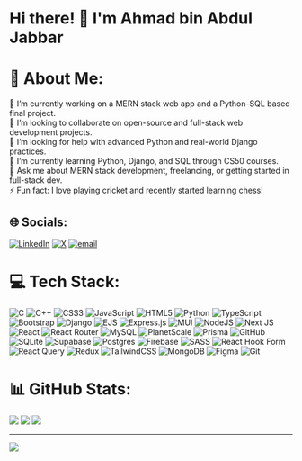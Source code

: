 # Hi there! 👋 I'm Ahmad bin Abdul Jabbar
# 💫 About Me:
🔭 I’m currently working on a MERN stack web app and a Python-SQL based final project.<br>👯 I’m looking to collaborate on open-source and full-stack web development projects.<br>🤝 I’m looking for help with advanced Python and real-world Django practices.<br>🌱 I’m currently learning Python, Django, and SQL through CS50 courses.<br>💬 Ask me about MERN stack development, freelancing, or getting started in full-stack dev.<br>⚡ Fun fact: I love playing cricket and recently started learning chess!


## 🌐 Socials:
[![LinkedIn](https://img.shields.io/badge/LinkedIn-%230077B5.svg?logo=linkedin&logoColor=white)](https://linkedin.com/in/ahmadbinabduljabbar) [![X](https://img.shields.io/badge/X-black.svg?logo=X&logoColor=white)](https://x.com/ahmadbinaj) [![email](https://img.shields.io/badge/Email-D14836?logo=gmail&logoColor=white)](mailto:ahmadbinabduljabbar@gmail.com) 

# 💻 Tech Stack:
![C](https://img.shields.io/badge/c-%2300599C.svg?style=flat-square&logo=c&logoColor=white) ![C++](https://img.shields.io/badge/c++-%2300599C.svg?style=flat-square&logo=c%2B%2B&logoColor=white) ![CSS3](https://img.shields.io/badge/css3-%231572B6.svg?style=flat-square&logo=css3&logoColor=white) ![JavaScript](https://img.shields.io/badge/javascript-%23323330.svg?style=flat-square&logo=javascript&logoColor=%23F7DF1E) ![HTML5](https://img.shields.io/badge/html5-%23E34F26.svg?style=flat-square&logo=html5&logoColor=white) ![Python](https://img.shields.io/badge/python-3670A0?style=flat-square&logo=python&logoColor=ffdd54) ![TypeScript](https://img.shields.io/badge/typescript-%23007ACC.svg?style=flat-square&logo=typescript&logoColor=white) ![Bootstrap](https://img.shields.io/badge/bootstrap-%238511FA.svg?style=flat-square&logo=bootstrap&logoColor=white) ![Django](https://img.shields.io/badge/django-%23092E20.svg?style=flat-square&logo=django&logoColor=white) ![EJS](https://img.shields.io/badge/ejs-%23B4CA65.svg?style=flat-square&logo=ejs&logoColor=black) ![Express.js](https://img.shields.io/badge/express.js-%23404d59.svg?style=flat-square&logo=express&logoColor=%2361DAFB) ![MUI](https://img.shields.io/badge/MUI-%230081CB.svg?style=flat-square&logo=mui&logoColor=white) ![NodeJS](https://img.shields.io/badge/node.js-6DA55F?style=flat-square&logo=node.js&logoColor=white) ![Next JS](https://img.shields.io/badge/Next-black?style=flat-square&logo=next.js&logoColor=white) ![React](https://img.shields.io/badge/react-%2320232a.svg?style=flat-square&logo=react&logoColor=%2361DAFB) ![React Router](https://img.shields.io/badge/React_Router-CA4245?style=flat-square&logo=react-router&logoColor=white) ![MySQL](https://img.shields.io/badge/mysql-4479A1.svg?style=flat-square&logo=mysql&logoColor=white) ![PlanetScale](https://img.shields.io/badge/planetscale-%23000000.svg?style=flat-square&logo=planetscale&logoColor=white) ![Prisma](https://img.shields.io/badge/Prisma-3982CE?style=flat-square&logo=Prisma&logoColor=white) ![GitHub](https://img.shields.io/badge/github-%23121011.svg?style=flat-square&logo=github&logoColor=white) ![SQLite](https://img.shields.io/badge/sqlite-%2307405e.svg?style=flat-square&logo=sqlite&logoColor=white) ![Supabase](https://img.shields.io/badge/Supabase-3ECF8E?style=flat-square&logo=supabase&logoColor=white) ![Postgres](https://img.shields.io/badge/postgres-%23316192.svg?style=flat-square&logo=postgresql&logoColor=white) ![Firebase](https://img.shields.io/badge/firebase-a08021?style=flat-square&logo=firebase&logoColor=ffcd34) ![SASS](https://img.shields.io/badge/SASS-hotpink.svg?style=flat-square&logo=SASS&logoColor=white) ![React Hook Form](https://img.shields.io/badge/React%20Hook%20Form-%23EC5990.svg?style=flat-square&logo=reacthookform&logoColor=white) ![React Query](https://img.shields.io/badge/-React%20Query-FF4154?style=flat-square&logo=react%20query&logoColor=white) ![Redux](https://img.shields.io/badge/redux-%23593d88.svg?style=flat-square&logo=redux&logoColor=white) ![TailwindCSS](https://img.shields.io/badge/tailwindcss-%2338B2AC.svg?style=flat-square&logo=tailwind-css&logoColor=white) ![MongoDB](https://img.shields.io/badge/MongoDB-%234ea94b.svg?style=flat-square&logo=mongodb&logoColor=white) ![Figma](https://img.shields.io/badge/figma-%23F24E1E.svg?style=flat-square&logo=figma&logoColor=white) ![Git](https://img.shields.io/badge/git-%23F05033.svg?style=flat-square&logo=git&logoColor=white)
# 📊 GitHub Stats:
![](https://github-readme-stats.vercel.app/api?username=ahmadbinabduljabbar&theme=dark&hide_border=true&include_all_commits=false&count_private=false)
![](https://github-readme-stats.vercel.app/api/top-langs/?username=ahmadbinabduljabbar&theme=dark&hide_border=true&include_all_commits=false&count_private=false&layout=compact)
![](https://nirzak-streak-stats.vercel.app/?user=ahmadbinabduljabbar&theme=dark&hide_border=true)

---
[![](https://visitcount.itsvg.in/api?id=ahmadbinabduljabbar&icon=0&color=0)](https://visitcount.itsvg.in)

<!-- Proudly created with GPRM ( https://gprm.itsvg.in ) -->

